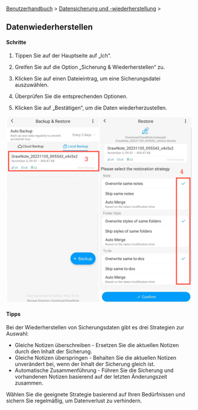 [Benutzerhandbuch](/dragonnest/drawnote/manual/de) > [Datensicherung und -wiederherstellung](/dragonnest/drawnote/manual/de/daten_sicherung_und_wiederherstellung) >

Datenwiederherstellen
---
#### Schritte

1. Tippen Sie auf der Hauptseite auf „Ich“.

2. Greifen Sie auf die Option „Sicherung & Wiederherstellen“ zu.

3. Klicken Sie auf einen Dateieintrag, um eine Sicherungsdatei auszuwählen.

4. Überprüfen Sie die entsprechenden Optionen.

5. Klicken Sie auf „Bestätigen“, um die Daten wiederherzustellen.

![Datenwiederherstellung](imgs/data_recovery1.png)

#### Tipps
Bei der Wiederherstellen von Sicherungsdaten gibt es drei Strategien zur Auswahl:

- Gleiche Notizen überschreiben - Ersetzen Sie die aktuellen Notizen durch den Inhalt der Sicherung.
- Gleiche Notizen überspringen - Behalten Sie die aktuellen Notizen unverändert bei, wenn der Inhalt der Sicherung gleich ist.
- Automatische Zusammenführung - Führen Sie die Sicherung und vorhandenen Notizen basierend auf der letzten Änderungszeit zusammen.

Wählen Sie die geeignete Strategie basierend auf Ihren Bedürfnissen und sichern Sie regelmäßig, um Datenverlust zu verhindern.